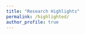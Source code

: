 ```yaml
---
title: "Research Highlights"
permalink: /highlighted/
author_profile: true
---
```


<style>
p.ex1 {
  margin-bottom: 35px;
  font-size:15px;
}
p.ex2 {
  margin-bottom: 30px;
  font-size:15px;
}
.main{
    margin: 20px auto;
}
</style>

<!-- 
<div align="center" class="main">
<img src="../images/agent-s.jpeg" alt="agent-s" width="760">
</div> 
<p class="ex1">
<font color="black"><b>A Survey on Large Language Model based Autonomous Agents</b></font><br>
Lei Wang, Chen Ma, Xueyang Feng, Zeyu Zhang, Hao Yang, Jingsen Zhang, Zhiyuan Chen, Jiakai Tang, <font color="black"><b>Xu Chen</b></font>, Yankai Lin, Wayne Xin Zhao, Zhewei Wei, Ji-Rong Wen.<br>
<font color="blue">
Autonomous agents have long been a prominent research topic in the academic community. Previous research in this field often focuses on training agents with limited knowledge within isolated environments, which diverges significantly from the human learning processes, and thus makes the agents hard to achieve human-like decisions. Recently, through the acquisition of vast amounts of web knowledge, large language models (LLMs) have demonstrated remarkable potential in achieving human-level intelligence. This has sparked an upsurge in studies investigating autonomous agents based on LLMs. To harness the full potential of LLMs, researchers have devised diverse agent architectures tailored to different applications. In this paper, we present a comprehensive survey of these studies, delivering a systematic review of the field of autonomous agents from a holistic perspective. More specifically, our focus lies in the construction of LLM-based agents, for which we propose a unified framework that encompasses a majority of the previous work. Additionally, we provide a summary of the various applications of LLM-based AI agents in the domains of social science, natural science, and engineering. Lastly, we discuss the commonly employed evaluation strategies for LLM-based AI agents. Based on the previous studies, we also present several challenges and future directions in this field. 
</font><br>
<font color="black">https://arxiv.org/abs/2308.11432</font><br>
<font color="black">Frontiers of Computer Science (<b>FCS 2024</b>)</font><br>
<font color="black">https://github.com/Paitesanshi/LLM-Agent-Survey</font>
</p>



<div align="center" class="main">
<img src="../images/recagent.jpeg" alt="RecAgent" width="760">
</div> 
<p class="ex1">
<font color="black"><b>User Behavior Simulation with Large Language Model based Agents</b></font><br>
Lei Wang, Jingsen Zhang, Hao Yang, Zhiyuan Chen, Jiakai Tang, Zeyu Zhang, <font color="black"><b>Xu Chen</b></font>, Yankai Lin, Ruihua Song, Wayne Xin Zhao, Jun Xu, Zhicheng Dou, Jun Wang, Ji-Rong Wen.<br>
<font color="blue">
Simulating high quality user behavior data has always been a fundamental problem in human-centered applications, where the major difficulty originates from the intricate mechanism of human decision process. Recently, substantial evidences have suggested that by learning huge amounts of web knowledge, large language models (LLMs) can achieve human-like intelligence. We believe these models can provide significant opportunities to more believable user behavior simulation. To inspire such direction, we propose an LLM-based agent framework and design a sandbox environment to simulate real user behaviors. Based on extensive experiments, we find that the simulated behaviors of our method are very close to the ones of real humans. Concerning potential applications, we simulate and study two social phenomenons including (1) information cocoons and (2) user conformity behaviors. This research provides novel simulation paradigms for human-centered applications. 
</font><br>
<font color="black">https://arxiv.org/pdf/2306.02552</font><br>
<font color="black">https://github.com/RUC-GSAI/YuLan-Rec</font><br>
</p>


<div align="center" class="main">
<img src="../images/memory.png" alt="Memory" width="760">
</div> 
<p class="ex1">
<font color="black"><b>A Survey on the Memory Mechanism of Large Language Model based Agents</b></font><br>
Zeyu Zhang, Xiaohe Bo, Chen Ma, Rui Li, <font color="black"><b>Xu Chen</b></font>, Quanyu Dai, Jieming Zhu, Zhenhua Dong, Ji-Rong Wen.<br>
<font color="blue">
Large language model (LLM) based agents have recently attracted much attention from the research and industry communities. Compared with original LLMs, LLM-based agents are featured in their self-evolving capability, which is the basis for solving real-world problems that need long-term and complex agent-environment interactions. The key component to support agent-environment interactions is the memory of the agents. While previous studies have proposed many promising memory mechanisms, they are scattered in different papers, and there lacks a systematical review to summarize and compare these works from a holistic perspective, failing to abstract common and effective designing patterns for inspiring future studies. To bridge this gap, in this paper, we propose a comprehensive survey on the memory mechanism of LLM-based agents. In specific, we first discuss ''what is'' and ''why do we need'' the memory in LLM-based agents. Then, we systematically review previous studies on how to design and evaluate the memory module. In addition, we also present many agent applications, where the memory module plays an important role. At last, we analyze the limitations of existing work and show important future directions.
</font><br>
<font color="black">https://arxiv.org/abs/2404.13501</font><br>
<font color="black">https://github.com/nuster1128/LLM_Agent_Memory_Survey</font><br>
</p>



<div align="center" class="main">
<img src="../images/reasoner.png" alt="reasoner" width="760">
</div> 
<p class="ex1">
<font color="black"><b>REASONER: An Explainable Recommendation Dataset with Multi-aspect Real User Labeled Ground Truths: Towards more Measurable Explainable Recommendation</b></font><br>
<font color="black"><b>Xu Chen</b></font>, Jingsen Zhang, Lei Wang, Quanyu Dai, Zhenhua Dong, Ruiming Tang, Rui Zhang, Li Chen, Wayne Xin Zhao, Ji-Rong Wen.<br>
<font color="blue">
REASONER is an explainable recommendation dataset. It contains the ground truths for multiple explanation purposes, for example, enhancing the recommendation persuasiveness, informativeness and so on. In this dataset, the ground truth annotators are exactly the people who produce the user-item interactions, and they can make selections from the explanation candidates with multi-modalities. This dataset can be widely used for explainable recsys, unbiased recommendation and psychology-informed recommendation. 
</font><br>
<font color="black">https://reasoner2023.github.io/</font><br>
<font color="black"><i>Conference on Neural Information Processing Systems</i> (<b>NeurIPS 2023 Dataset and Benchmarks Track</b>)</font>
</p>


<div align="center" class="main">
<img src="../images/recbole.png" alt="RecBole" width="760">
</div> 
<p class="ex1">
<font color="black"><b>RecBole: Towards a Unified, Comprehensive and Efficient Framework for Recommendation Algorithms.</b></font><br>
Wayne Xin Zhao, Shanlei Mu, Yupeng Hou, Zihan Lin, Yushuo Chen, Xingyu Pan, Kaiyuan Li, Yujie Lu, Hui Wang, Changxin Tian, Yingqian Min, Zhichao Feng, Xinyan Fan, <font color="black"><b>Xu Chen</b></font>, Pengfei Wang, Wendi Ji, Yaliang Li, Xiaoling Wang and Ji-Rong Wen.<br>
<font color="blue">
In recent years, there are a large number of recommendation algorithms proposed in the literature, from traditional collaborative filtering to deep learning algorithms. However, the concerns about how to standardize open source implementation of recommendation algorithms continually increase in the research community. In the light of this challenge, we propose a unified, comprehensive and efficient recommender system library called RecBole, which provides a unified framework to develop and reproduce recommendation algorithms for research purpose. In this library, we implement 73 recommendation models on 28 benchmark datasets, covering the categories of general recommendation, sequential recommendation, context-aware recommendation and knowledge-based recommendation. We implement the RecBole library based on PyTorch, which is one of the most popular deep learning frameworks. Our library is featured in many aspects, including general and extensible data structures, comprehensive benchmark models and datasets, efficient GPU-accelerated execution, and extensive and standard evaluation protocols. We provide a series of auxiliary functions, tools, and scripts to facilitate the use of this library, such as automatic parameter tuning and break-point resume. Such a framework is useful to standardize the implementation and evaluation of recommender systems.</font><br>
<font color="black">https://recbole.io/</font><br>
<font color="black"><i>The Conference on Information and Knowledge Management</i> (<b>CIKM 2021, resource</b>)</font>
</p>


<div align="center" class="main">
<img src="../images/measure-survey.png" alt="measure-survey" width="760">
</div> 
<p class="ex1">
<font color="black"><b>Measuring the "Why" in Recommender Systems: a Comprehensive Survey on the Evaluation of Explainable Recommendation.</b></font><br>
<font color="black"><b>Xu Chen</b></font>, Yongfeng Zhang and Ji-Rong Wen.<br>
<font color="blue">In the field of explainable recommendation, how to evaluate the explanations has long been a fundamental yet not clearly discussed problem. In this survey, we aim to provide a systematic and comprehensive summarization on existing evaluation strategies. The contents of this survey are concluded from more than 100 papers from top-tier conferences like IJCAI, AAAI, TheWebConf, SIGIR, KDD, Recsys, UMAP and IUI, and the complete comparisons are presented at https://shimo.im/sheets/VKrpYTcwVH6KXgdy/MODOC/.
</font><br>
<font color="black">https://arxiv.org/abs/2202.06466</font><br>
</p>


<div align="center" class="main">
<img src="../images/exp-survey.png" alt="exp-survey" width="760">
</div> 
<p class="ex1">
<font color="black"><b>Explainable Recommendation: A Survey and New Perspectives.</b></font><br>
Yongfeng Zhang and <font color="black"><b>Xu Chen</b></font>.<br>
<font color="blue">In this survey, we (1) provide a chronological research timeline of explainable recommendation, (2) present a two-dimensional taxonomy to classify existing explainable recommendation research, and (3) summarize how explainable recommendation applies to different recommendation tasks.</font><br>
<font color="black"><i>Foundations and Trends in Information Retrieval</i> (<b>FTinIR 2020</b>)</font>
</p> -->
<br>




